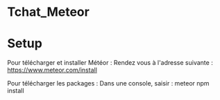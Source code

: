 # Tchat_Meteor

# Setup

Pour télécharger et installer Météor :
Rendez vous à l'adresse suivante : https://www.meteor.com/install

Pour télécharger les packages : 
Dans une console, saisir : meteor npm install
